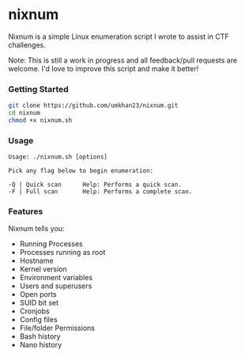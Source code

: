 # nixnum
Nixnum is a simple Linux enumeration script I wrote to assist in CTF challenges.  

Note: This is still a work in progress and all feedback/pull requests are welcome. I'd love to improve this script and make it better!

### Getting Started
```bash
git clone https://github.com/umkhan23/nixnum.git
cd nixnum
chmod +x nixnum.sh
```

### Usage
```
Usage: ./nixnum.sh [options]

Pick any flag below to begin enumeration:
                     
-Q | Quick scan      Help: Performs a quick scan.
-F | Full scan       Help: Performs a complete scan.

```

### Features
Nixnum tells you:
* Running Processes
* Processes running as root
* Hostname
* Kernel version
* Environment variables
* Users and superusers
* Open ports
* SUID bit set
* Cronjobs
* Config files
* File/folder Permissions
* Bash history
* Nano history

